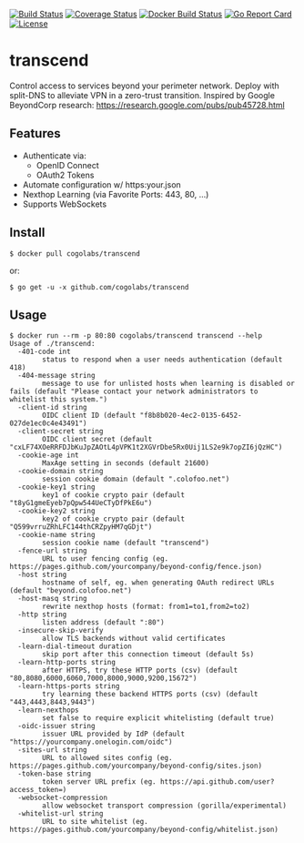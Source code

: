[![Build Status](https://travis-ci.org/cogolabs/transcend.svg?branch=master)](https://travis-ci.org/cogolabs/transcend)
[![Coverage Status](https://img.shields.io/coveralls/cogolabs/transcend.svg)](https://coveralls.io/github/cogolabs/transcend)
[![Docker Build Status](https://img.shields.io/docker/build/cogolabs/transcend.svg)](https://hub.docker.com/r/cogolabs/transcend/)
[![Go Report Card](https://goreportcard.com/badge/github.com/cogolabs/transcend)](https://goreportcard.com/report/github.com/cogolabs/transcend)
[![License](https://img.shields.io/badge/License-Apache%202.0-blue.svg)](https://opensource.org/licenses/Apache-2.0)

# transcend
Control access to services beyond your perimeter network. Deploy with split-DNS to alleviate VPN in a zero-trust transition. Inspired by Google BeyondCorp research: https://research.google.com/pubs/pub45728.html

## Features
- Authenticate via:
  - OpenID Connect
  - OAuth2 Tokens
- Automate configuration w/ https:your.json
- Nexthop Learning (via Favorite Ports: 443, 80, ...)
- Supports WebSockets

## Install
```
$ docker pull cogolabs/transcend
```
or:
```
$ go get -u -x github.com/cogolabs/transcend
```
## Usage
```
$ docker run --rm -p 80:80 cogolabs/transcend transcend --help
Usage of ./transcend:
  -401-code int
    	status to respond when a user needs authentication (default 418)
  -404-message string
    	message to use for unlisted hosts when learning is disabled or fails (default "Please contact your network administrators to whitelist this system.")
  -client-id string
    	OIDC client ID (default "f8b8b020-4ec2-0135-6452-027de1ec0c4e43491")
  -client-secret string
    	OIDC client secret (default "cxLF74XOeRRFDJbKuJpZAOtL4pVPK1t2XGVrDbe5Rx0Uij1LS2e9k7opZI6jQzHC")
  -cookie-age int
    	MaxAge setting in seconds (default 21600)
  -cookie-domain string
    	session cookie domain (default ".colofoo.net")
  -cookie-key1 string
    	key1 of cookie crypto pair (default "t8yG1gmeEyeb7pQpw544UeCTyDfPkE6u")
  -cookie-key2 string
    	key2 of cookie crypto pair (default "Q599vrruZRhLFC144thCRZpyHM7qGDjt")
  -cookie-name string
    	session cookie name (default "transcend")
  -fence-url string
    	URL to user fencing config (eg. https://pages.github.com/yourcompany/beyond-config/fence.json)
  -host string
    	hostname of self, eg. when generating OAuth redirect URLs (default "beyond.colofoo.net")
  -host-masq string
    	rewrite nexthop hosts (format: from1=to1,from2=to2)
  -http string
    	listen address (default ":80")
  -insecure-skip-verify
    	allow TLS backends without valid certificates
  -learn-dial-timeout duration
    	skip port after this connection timeout (default 5s)
  -learn-http-ports string
    	after HTTPS, try these HTTP ports (csv) (default "80,8080,6000,6060,7000,8000,9000,9200,15672")
  -learn-https-ports string
    	try learning these backend HTTPS ports (csv) (default "443,4443,8443,9443")
  -learn-nexthops
    	set false to require explicit whitelisting (default true)
  -oidc-issuer string
    	issuer URL provided by IdP (default "https://yourcompany.onelogin.com/oidc")
  -sites-url string
    	URL to allowed sites config (eg. https://pages.github.com/yourcompany/beyond-config/sites.json)
  -token-base string
    	token server URL prefix (eg. https://api.github.com/user?access_token=)
  -websocket-compression
    	allow websocket transport compression (gorilla/experimental)
  -whitelist-url string
    	URL to site whitelist (eg. https://pages.github.com/yourcompany/beyond-config/whitelist.json)
```